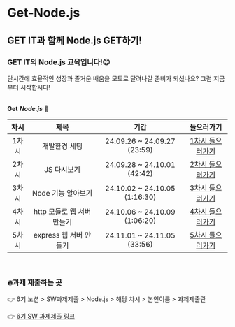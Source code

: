 # Get-Node.js
## GET IT과 함께 Node.js GET하기!

### GET IT의 Node.js 교육입니다!😊 

단시간에 효율적인 성장과 즐거운 배움을 모토로 달려나갈 준비가 되셨나요?
그럼 지금부터 시작합시다! 
<br/><br/>

**Get** **_Node.js_** 👊

|차시|제목|기간|들으러가기|
|:---:|:---:|:---:|:---:|
|1차시|개발환경 세팅|24.09.26 ~ 24.09.27 (23:59)|[1차시 들으러가기](https://github.com/getit-knu/Get-Node.js/tree/main/1%EC%B0%A8%EC%8B%9C)|
|2차시|JS 다시보기|24.09.28 ~ 24.10.01 (42:42)|[2차시 들으러가기](https://github.com/getit-knu/Get-Node.js/tree/main/2%EC%B0%A8%EC%8B%9C)|
|3차시|Node 기능 알아보기|24.10.02 ~ 24.10.05 (1:16:30)|[3차시 들으러가기](https://github.com/getit-knu/Get-Node.js/tree/main/3%EC%B0%A8%EC%8B%9C)|
|4차시|http 모듈로 웹 서버 만들기|24.10.06 ~ 24.10.09 (1:06:20)|[4차시 들으러가기](https://github.com/getit-knu/Get-Node.js/tree/main/4%EC%B0%A8%EC%8B%9C)|
|5차시|express 웹 서버 만들기|24.11.01 ~ 24.11.05 (33:56)|[5차시 들으러가기](https://github.com/getit-knu/Get-Node.js/tree/main/5%EC%B0%A8%EC%8B%9C)|

<br/>

### 🔥과제 제출하는 곳 
👉 6기 노션 > SW과제제출 > Node.js > 해당 차시 > 본인이름 > 과제제출란

👉 [6기 SW 과제제출 링크](https://www.notion.so/SW-8502eeef321b43e2ad13ece0f626be33)
